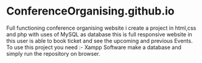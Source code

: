 # ConferenceOrganising.github.io
Full functioning conference organising website
i create a project in html,css and php with uses of MySQL as database this is full responsive website in this user is able to book ticket and see the upcoming and previous Events. To use this project you need :- Xampp Software make a database and simply run the repository on browser.
